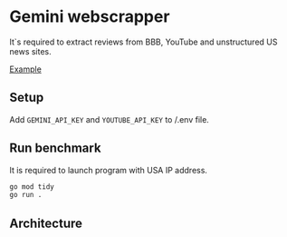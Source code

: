 # Gemini webscrapper

It`s required to extract reviews from BBB, YouTube and unstructured US news sites.

[Example](/benchmark.md)

## Setup

Add `GEMINI_API_KEY` and `YOUTUBE_API_KEY` to /.env file.

## Run benchmark

It is required to launch program with USA IP address.

```bash
go mod tidy
go run .
```

## Architecture

[//]: # (![]&#40;/img/components.svg&#41;)

[//]: # (```puml)

[//]: # (@startuml)

[//]: # (package "System" {)

[//]: # ()
[//]: # (  component "URL Input" as urlInput)

[//]: # (  component "URL Classifier" as urlClass)

[//]: # (  component "YouTube API Client" as ytClient)

[//]: # (  component "BBB API Client" as bbbClient)

[//]: # (  component "Rate Limiter for Gemini" as geminiLimiter)

[//]: # (  component "Gemini API Client" as geminiClient)

[//]: # (  component "Output Formatter" as output)

[//]: # ()
[//]: # (  urlInput -right-> urlClass)

[//]: # (  urlClass ..> ytClient : <<youtube url>>)

[//]: # (  urlClass ..> bbbClient : <<bbb.org url>> )

[//]: # (  urlClass ..> geminiLimiter : <<other url>>)

[//]: # (  geminiLimiter -right-> geminiClient)

[//]: # (  ytClient -right-> output)

[//]: # (  bbbClient -right-> output)

[//]: # (  geminiClient -right-> output)

[//]: # (  )
[//]: # (})

[//]: # (@enduml)

[//]: # (```)
